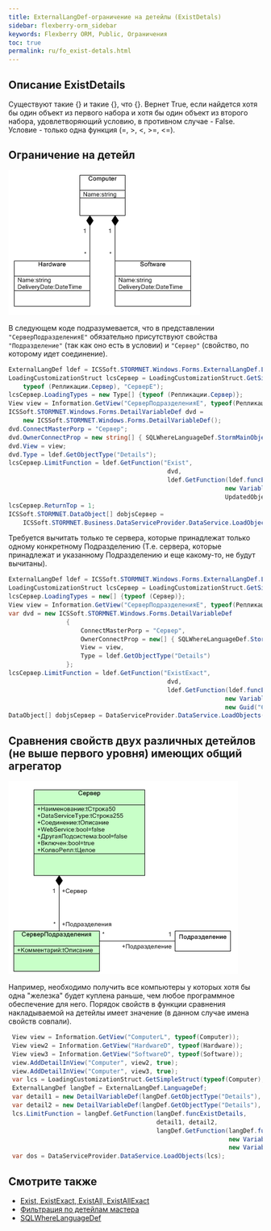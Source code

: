 ```yaml
---
title: ExternalLangDef-ограничение на детейлы (ExistDetals)
sidebar: flexberry-orm_sidebar
keywords: Flexberry ORM, Public, Ограничения
toc: true
permalink: ru/fo_exist-detals.html
---
```

## Описание ExistDetails
Существуют такие {} и такие {}, что {}. Вернет True, если найдется хотя бы один объект из первого набора и хотя бы один объект из второго набора, удовлетворяющий условию, в противном случае - False. Условие - только одна функция (=, >, <, >=, <=).

## Ограничение на детейл

![](/images/pages/products/flexberry-orm/exist-detals/exist-detals-example-1.png)

В следующем коде подразумевается, что в представлении `"СерверПодразделенияE"` обязательно присутствуют свойства `"Подразделение"` (так как оно есть в условии) и `"Сервер"` (свойство, по которому идет соединение).

```csharp
ExternalLangDef ldef = ICSSoft.STORMNET.Windows.Forms.ExternalLangDef.LanguageDef;
LoadingCustomizationStruct lcsСервер = LoadingCustomizationStruct.GetSimpleStruct(
    typeof (Репликации.Сервер), "СерверE");
lcsСервер.LoadingTypes = new Type[] {typeof (Репликации.Сервер)};
View view = Information.GetView("СерверПодразделенияE", typeof(Репликации.СерверПодразделения));
ICSSoft.STORMNET.Windows.Forms.DetailVariableDef dvd =
    new ICSSoft.STORMNET.Windows.Forms.DetailVariableDef();
dvd.ConnectMasterPorp = "Сервер";
dvd.OwnerConnectProp = new string[] { SQLWhereLanguageDef.StormMainObjectKey };
dvd.View = view;
dvd.Type = ldef.GetObjectType("Details");
lcsСервер.LimitFunction = ldef.GetFunction("Exist",
                                            dvd,
                                            ldef.GetFunction(ldef.funcEQ,
                                                            new VariableDef(ldef.GuidType, "Подразделение"),
                                                            UpdatedObject.НаправленоИз.__PrimaryKey));
lcsСервер.ReturnTop = 1;
ICSSoft.STORMNET.DataObject[] dobjsСервер =
    ICSSoft.STORMNET.Business.DataServiceProvider.DataService.LoadObjects(lcsСервер);
```

Требуется вычитать только те сервера, которые принадлежат только одному конкретному Подразделению
(Т.е. сервера, которые принадлежат и указанному Подразделению и еще какому-то, не будут вычитаны).

```cs
ExternalLangDef ldef = ICSSoft.STORMNET.Windows.Forms.ExternalLangDef.LanguageDef;
LoadingCustomizationStruct lcsСервер = LoadingCustomizationStruct.GetSimpleStruct(typeof (Сервер), "СерверE");
lcsСервер.LoadingTypes = new[] {typeof (Сервер)};
View view = Information.GetView("СерверПодразделенияE", typeof(Репликации.СерверПодразделения));
var dvd = new ICSSoft.STORMNET.Windows.Forms.DetailVariableDef
                {
                    ConnectMasterPorp = "Сервер",
                    OwnerConnectProp = new[] { SQLWhereLanguageDef.StormMainObjectKey },
                    View = view,
                    Type = ldef.GetObjectType("Details")
                };
lcsСервер.LimitFunction = ldef.GetFunction("ExistExact",
                                            dvd,
                                            ldef.GetFunction(ldef.funcEQ,
                                                            new VariableDef(ldef.GuidType, "Подразделение"),
                                                            new Guid("6D7DC426-F5E9-4F63-B7B5-20C9E237DF2D")));
DataObject[] dobjsСервер = DataServiceProvider.DataService.LoadObjects(lcsСервер);
```


## Сравнения свойств двух различных детейлов (не выше первого уровня) имеющих общий агрегатор

![](/images/pages/products/flexberry-orm/exist-detals/exist-detals-example-2.jpg)

Например, необходимо получить все компьютеры у которых хотя бы одна "железка" будет куплена раньше, чем любое программное обеспечение для него.
Порядок свойств в функции сравнения накладываемой на детейлы имеет значение (в данном случае имена свойств совпали).

```cs
 View view = Information.GetView("ComputerL", typeof(Computer));
 View view2 = Information.GetView("HardwareD", typeof(Hardware));
 View view3 = Information.GetView("SoftwareD", typeof(Software));
 view.AddDetailInView("Computer", view2, true);
 view.AddDetailInView("Computer", view3, true);
 var lcs = LoadingCustomizationStruct.GetSimpleStruct(typeof(Computer), view);
 ExternalLangDef langDef = ExternalLangDef.LanguageDef;
 var detail1 = new DetailVariableDef(langDef.GetObjectType("Details"), "Hardware", view2, "Computer");
 var detail2 = new DetailVariableDef(langDef.GetObjectType("Details"), "Software", view3, "Computer");
 lcs.LimitFunction = langDef.GetFunction(langDef.funcExistDetails,
                                         detail1, detail2,
                                         langDef.GetFunction(langDef.funcG,
                                                             new VariableDef(langDef.DateTimeType, "DeliveryDate"),
                                                             new VariableDef(langDef.DateTimeType, "DeliveryDate")));
 var dos = DataServiceProvider.DataService.LoadObjects(lcs);
```

## Смотрите также

* [Exist, ExistExact, ExistAll, ExistAllExact](fo_exist--exist-exact--exist-all--exist-all-exact.html)
* [Фильтрация по детейлам мастера]()
* [SQLWhereLanguageDef](fo_function-list.html)
